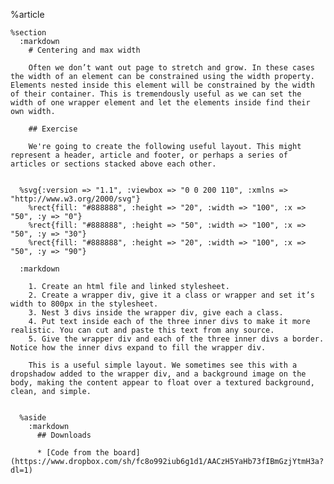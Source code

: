 %article
  
    %section
      :markdown
        # Centering and max width
  
        Often we don’t want out page to stretch and grow. In these cases the width of an element can be constrained using the width property. Elements nested inside this element will be constrained by the width of their container. This is tremendously useful as we can set the width of one wrapper element and let the elements inside find their own width.
  
        ## Exercise
  
        We're going to create the following useful layout. This might represent a header, article and footer, or perhaps a series of articles or sections stacked above each other.
  
  
      %svg{:version => "1.1", :viewbox => "0 0 200 110", :xmlns => "http://www.w3.org/2000/svg"}
        %rect{fill: "#888888", :height => "20", :width => "100", :x => "50", :y => "0"}
        %rect{fill: "#888888", :height => "50", :width => "100", :x => "50", :y => "30"}
        %rect{fill: "#888888", :height => "20", :width => "100", :x => "50", :y => "90"}
  
      :markdown
  
        1. Create an html file and linked stylesheet.
        2. Create a wrapper div, give it a class or wrapper and set it’s width to 800px in the stylesheet.
        3. Nest 3 divs inside the wrapper div, give each a class.
        4. Put text inside each of the three inner divs to make it more realistic. You can cut and paste this text from any source.
        5. Give the wrapper div and each of the three inner divs a border. Notice how the inner divs expand to fill the wrapper div.
  
        This is a useful simple layout. We sometimes see this with a dropshadow added to the wrapper div, and a background image on the body, making the content appear to float over a textured background, clean, and simple.
  
  
      %aside
        :markdown
          ## Downloads
  
          * [Code from the board](https://www.dropbox.com/sh/fc8o992iub6g1d1/AACzH5YaHb73fIBmGzjYtmH3a?dl=1)
  